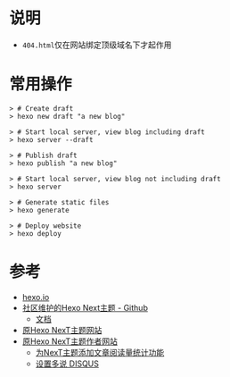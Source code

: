 # 说明

- `404.html`仅在网站绑定顶级域名下才起作用

# 常用操作

```
> # Create draft
> hexo new draft "a new blog"

> # Start local server, view blog including draft
> hexo server --draft

> # Publish draft
> hexo publish "a new blog"

> # Start local server, view blog not including draft
> hexo server

> # Generate static files
> hexo generate

> # Deploy website
> hexo deploy
```

# 参考

- [hexo.io](https://hexo.io/)
- [社区维护的Hexo Next主题 - Github](https://github.com/next-theme/hexo-theme-next)
  - [文档](https://theme-next.js.org/)
- [原Hexo NexT主题网站](http://theme-next.iissnan.com/)
- [原Hexo NexT主题作者网站](http://notes.iissnan.com/)
    - [为NexT主题添加文章阅读量统计功能](https://notes.wanghao.work/2015-10-21-%E4%B8%BANexT%E4%B8%BB%E9%A2%98%E6%B7%BB%E5%8A%A0%E6%96%87%E7%AB%A0%E9%98%85%E8%AF%BB%E9%87%8F%E7%BB%9F%E8%AE%A1%E5%8A%9F%E8%83%BD.html)
    - [设置多说 DISQUS](https://github.com/iissnan/hexo-theme-next/wiki/%E8%AE%BE%E7%BD%AE%E5%A4%9A%E8%AF%B4-DISQUS)
